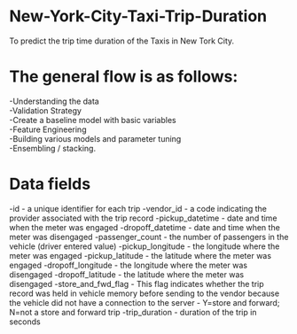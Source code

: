 # New-York-City-Taxi-Trip-Duration
 To predict the trip time duration of the Taxis in New Tork City.
# The general flow is as follows:

-Understanding the data\
-Validation Strategy\
-Create a baseline model with basic variables\
-Feature Engineering\
-Building various models and parameter tuning\
-Ensembling / stacking.
# Data fields
-id - a unique identifier for each trip
-vendor_id - a code indicating the provider associated with the trip record
-pickup_datetime - date and time when the meter was engaged
-dropoff_datetime - date and time when the meter was disengaged
-passenger_count - the number of passengers in the vehicle (driver entered value)
-pickup_longitude - the longitude where the meter was engaged
-pickup_latitude - the latitude where the meter was engaged
-dropoff_longitude - the longitude where the meter was disengaged
-dropoff_latitude - the latitude where the meter was disengaged
-store_and_fwd_flag - This flag indicates whether the trip record was held in vehicle memory before sending to the vendor because the vehicle did not have a connection to the server - Y=store and forward; N=not a store and forward trip
-trip_duration - duration of the trip in seconds
